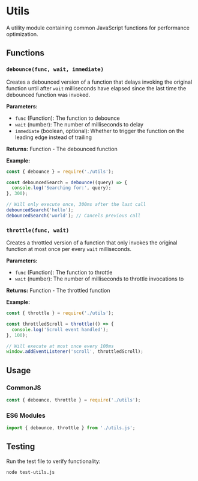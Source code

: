 # Utils

A utility module containing common JavaScript functions for performance optimization.

## Functions

### `debounce(func, wait, immediate)`

Creates a debounced version of a function that delays invoking the original function until after `wait` milliseconds have elapsed since the last time the debounced function was invoked.

**Parameters:**
- `func` (Function): The function to debounce
- `wait` (number): The number of milliseconds to delay
- `immediate` (boolean, optional): Whether to trigger the function on the leading edge instead of trailing

**Returns:** Function - The debounced function

**Example:**
```javascript
const { debounce } = require('./utils');

const debouncedSearch = debounce((query) => {
  console.log('Searching for:', query);
}, 300);

// Will only execute once, 300ms after the last call
debouncedSearch('hello');
debouncedSearch('world'); // Cancels previous call
```

### `throttle(func, wait)`

Creates a throttled version of a function that only invokes the original function at most once per every `wait` milliseconds.

**Parameters:**
- `func` (Function): The function to throttle
- `wait` (number): The number of milliseconds to throttle invocations to

**Returns:** Function - The throttled function

**Example:**
```javascript
const { throttle } = require('./utils');

const throttledScroll = throttle(() => {
  console.log('Scroll event handled');
}, 100);

// Will execute at most once every 100ms
window.addEventListener('scroll', throttledScroll);
```

## Usage

### CommonJS
```javascript
const { debounce, throttle } = require('./utils');
```

### ES6 Modules
```javascript
import { debounce, throttle } from './utils.js';
```

## Testing

Run the test file to verify functionality:
```bash
node test-utils.js
```
